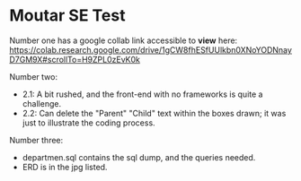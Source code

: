 # Moutar SE Test 

Number one has a google collab link accessible to **view** here: https://colab.research.google.com/drive/1gCW8fhESfUUlkbn0XNoYODNnayD7GM9X#scrollTo=H9ZPL0zEvK0k

Number two:
- 2.1: A bit rushed, and the front-end with no frameworks is quite a challenge.
- 2.2: Can delete the "Parent" "Child" text within the boxes drawn; it was just to illustrate the coding process.

Number three:
- departmen.sql contains the sql dump, and the queries needed.
- ERD is in the jpg listed. 
